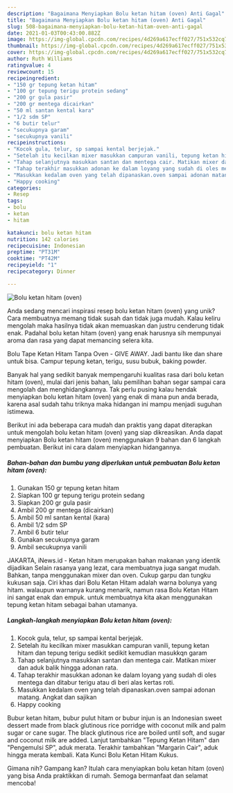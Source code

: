 ```yaml
---
description: "Bagaimana Menyiapkan Bolu ketan hitam (oven) Anti Gagal"
title: "Bagaimana Menyiapkan Bolu ketan hitam (oven) Anti Gagal"
slug: 508-bagaimana-menyiapkan-bolu-ketan-hitam-oven-anti-gagal
date: 2021-01-03T00:43:00.882Z
image: https://img-global.cpcdn.com/recipes/4d269a617ecff027/751x532cq70/bolu-ketan-hitam-oven-foto-resep-utama.jpg
thumbnail: https://img-global.cpcdn.com/recipes/4d269a617ecff027/751x532cq70/bolu-ketan-hitam-oven-foto-resep-utama.jpg
cover: https://img-global.cpcdn.com/recipes/4d269a617ecff027/751x532cq70/bolu-ketan-hitam-oven-foto-resep-utama.jpg
author: Ruth Williams
ratingvalue: 4
reviewcount: 15
recipeingredient:
- "150 gr tepung ketan hitam"
- "100 gr tepung terigu protein sedang"
- "200 gr gula pasir"
- "200 gr mentega dicairkan"
- "50 ml santan kental kara"
- "1/2 sdm SP"
- "6 butir telur"
- "secukupnya garam"
- "secukupnya vanili"
recipeinstructions:
- "Kocok gula, telur, sp sampai kental berjejak."
- "Setelah itu kecilkan mixer masukkan campuran vanili, tepung ketan hitam dan tepung terigu sedikit sedikit kemudian masukkqn garam"
- "Tahap selanjutnya masukkan santan dan mentega cair. Matikan mixer dan aduk balik hingga adonan rata."
- "Tahap terakhir masukkan adonan ke dalam loyang yang sudah di oles mentega dan ditabur terigu atau di beri alas kertas roti."
- "Masukkan kedalam oven yang telah dipanaskan.oven sampai adonan matang. Angkat dan sajikan"
- "Happy cooking"
categories:
- Resep
tags:
- bolu
- ketan
- hitam

katakunci: bolu ketan hitam 
nutrition: 142 calories
recipecuisine: Indonesian
preptime: "PT31M"
cooktime: "PT42M"
recipeyield: "1"
recipecategory: Dinner

---
```



![Bolu ketan hitam (oven)](https://img-global.cpcdn.com/recipes/4d269a617ecff027/751x532cq70/bolu-ketan-hitam-oven-foto-resep-utama.jpg)

Anda sedang mencari inspirasi resep bolu ketan hitam (oven) yang unik? Cara membuatnya memang tidak susah dan tidak juga mudah. Kalau keliru mengolah maka hasilnya tidak akan memuaskan dan justru cenderung tidak enak. Padahal bolu ketan hitam (oven) yang enak harusnya sih mempunyai aroma dan rasa yang dapat memancing selera kita.

Bolu Tape Ketan Hitam Tanpa Oven - GIVE AWAY. Jadi bantu like dan share untuk bisa. Campur tepung ketan, terigu, susu bubuk, baking powder.

Banyak hal yang sedikit banyak mempengaruhi kualitas rasa dari bolu ketan hitam (oven), mulai dari jenis bahan, lalu pemilihan bahan segar sampai cara mengolah dan menghidangkannya. Tak perlu pusing kalau hendak menyiapkan bolu ketan hitam (oven) yang enak di mana pun anda berada, karena asal sudah tahu triknya maka hidangan ini mampu menjadi suguhan istimewa.


Berikut ini ada beberapa cara mudah dan praktis yang dapat diterapkan untuk mengolah bolu ketan hitam (oven) yang siap dikreasikan. Anda dapat menyiapkan Bolu ketan hitam (oven) menggunakan 9 bahan dan 6 langkah pembuatan. Berikut ini cara dalam menyiapkan hidangannya.

<!--inarticleads1-->

##### Bahan-bahan dan bumbu yang diperlukan untuk pembuatan Bolu ketan hitam (oven):

1. Gunakan 150 gr tepung ketan hitam
1. Siapkan 100 gr tepung terigu protein sedang
1. Siapkan 200 gr gula pasir
1. Ambil 200 gr mentega (dicairkan)
1. Ambil 50 ml santan kental (kara)
1. Ambil 1/2 sdm SP
1. Ambil 6 butir telur
1. Gunakan secukupnya garam
1. Ambil secukupnya vanili


JAKARTA, iNews.id - Ketan hitam merupakan bahan makanan yang identik dijadikan Selain rasanya yang lezat, cara membuatnya juga sangat mudah. Bahkan, tanpa menggunakan mixer dan oven. Cukup garpu dan tungku kukusan saja. Ciri khas dari Bolu Ketan Hitam adalah warna bolunya yang hitam. walaupun warnanya kurang menarik, namun rasa Bolu Ketan Hitam ini sangat enak dan empuk. untuk membuatnya kita akan menggunakan tepung ketan hitam sebagai bahan utamanya. 

<!--inarticleads2-->

##### Langkah-langkah menyiapkan Bolu ketan hitam (oven):

1. Kocok gula, telur, sp sampai kental berjejak.
1. Setelah itu kecilkan mixer masukkan campuran vanili, tepung ketan hitam dan tepung terigu sedikit sedikit kemudian masukkqn garam
1. Tahap selanjutnya masukkan santan dan mentega cair. Matikan mixer dan aduk balik hingga adonan rata.
1. Tahap terakhir masukkan adonan ke dalam loyang yang sudah di oles mentega dan ditabur terigu atau di beri alas kertas roti.
1. Masukkan kedalam oven yang telah dipanaskan.oven sampai adonan matang. Angkat dan sajikan
1. Happy cooking


Bubur ketan hitam, bubur pulut hitam or bubur injun is an Indonesian sweet dessert made from black glutinous rice porridge with coconut milk and palm sugar or cane sugar. The black glutinous rice are boiled until soft, and sugar and coconut milk are added. Lanjut tambahkan &#34;Tepung Ketan Hitam&#34; dan &#34;Pengemulsi SP&#34;, aduk merata. Terakhir tambahkan &#34;Margarin Cair&#34;, aduk hingga merata kembali. Kata Kunci Bolu Ketan Hitam Kukus. 

Gimana nih? Gampang kan? Itulah cara menyiapkan bolu ketan hitam (oven) yang bisa Anda praktikkan di rumah. Semoga bermanfaat dan selamat mencoba!
